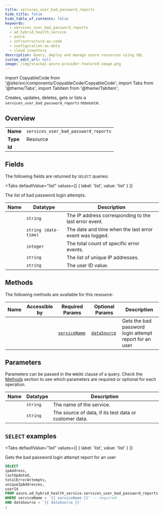 ```yaml
--- 
title: services_user_bad_password_reports
hide_title: false
hide_table_of_contents: false
keywords:
  - services_user_bad_password_reports
  - ad_hybrid_health_service
  - azure
  - infrastructure-as-code
  - configuration-as-data
  - cloud inventory
description: Query, deploy and manage azure resources using SQL
custom_edit_url: null
image: /img/stackql-azure-provider-featured-image.png
---
```


import CopyableCode from '@site/src/components/CopyableCode/CopyableCode';
import Tabs from '@theme/Tabs';
import TabItem from '@theme/TabItem';

Creates, updates, deletes, gets or lists a <code>services_user_bad_password_reports</code> resource.

## Overview
<table><tbody>
<tr><td><b>Name</b></td><td><code>services_user_bad_password_reports</code></td></tr>
<tr><td><b>Type</b></td><td>Resource</td></tr>
<tr><td><b>Id</b></td><td><CopyableCode code="azure.ad_hybrid_health_service.services_user_bad_password_reports" /></td></tr>
</tbody></table>

## Fields

The following fields are returned by `SELECT` queries:

<Tabs
    defaultValue="list"
    values={[
        { label: 'list', value: 'list' }
    ]}
>
<TabItem value="list">

The list of bad password login attempts.

<table>
<thead>
    <tr>
    <th>Name</th>
    <th>Datatype</th>
    <th>Description</th>
    </tr>
</thead>
<tbody>
<tr>
    <td><CopyableCode code="ipAddress" /></td>
    <td><code>string</code></td>
    <td>The IP address corresponding to the last error event.</td>
</tr>
<tr>
    <td><CopyableCode code="lastUpdated" /></td>
    <td><code>string (date-time)</code></td>
    <td>The date and time when the last error event was logged.</td>
</tr>
<tr>
    <td><CopyableCode code="totalErrorAttempts" /></td>
    <td><code>integer</code></td>
    <td>The total count of specific error events.</td>
</tr>
<tr>
    <td><CopyableCode code="uniqueIpAddresses" /></td>
    <td><code>string</code></td>
    <td>The list of unique IP addresses.</td>
</tr>
<tr>
    <td><CopyableCode code="userId" /></td>
    <td><code>string</code></td>
    <td>The user ID value.</td>
</tr>
</tbody>
</table>
</TabItem>
</Tabs>

## Methods

The following methods are available for this resource:

<table>
<thead>
    <tr>
    <th>Name</th>
    <th>Accessible by</th>
    <th>Required Params</th>
    <th>Optional Params</th>
    <th>Description</th>
    </tr>
</thead>
<tbody>
<tr>
    <td><a href="#list"><CopyableCode code="list" /></a></td>
    <td><CopyableCode code="select" /></td>
    <td><a href="#parameter-serviceName"><code>serviceName</code></a></td>
    <td><a href="#parameter-dataSource"><code>dataSource</code></a></td>
    <td>Gets the bad password login attempt report for an user</td>
</tr>
</tbody>
</table>

## Parameters

Parameters can be passed in the `WHERE` clause of a query. Check the [Methods](#methods) section to see which parameters are required or optional for each operation.

<table>
<thead>
    <tr>
    <th>Name</th>
    <th>Datatype</th>
    <th>Description</th>
    </tr>
</thead>
<tbody>
<tr id="parameter-serviceName">
    <td><CopyableCode code="serviceName" /></td>
    <td><code>string</code></td>
    <td>The name of the service.</td>
</tr>
<tr id="parameter-dataSource">
    <td><CopyableCode code="dataSource" /></td>
    <td><code>string</code></td>
    <td>The source of data, if its test data or customer data.</td>
</tr>
</tbody>
</table>

## `SELECT` examples

<Tabs
    defaultValue="list"
    values={[
        { label: 'list', value: 'list' }
    ]}
>
<TabItem value="list">

Gets the bad password login attempt report for an user

```sql
SELECT
ipAddress,
lastUpdated,
totalErrorAttempts,
uniqueIpAddresses,
userId
FROM azure.ad_hybrid_health_service.services_user_bad_password_reports
WHERE serviceName = '{{ serviceName }}' -- required
AND dataSource = '{{ dataSource }}'
;
```
</TabItem>
</Tabs>
